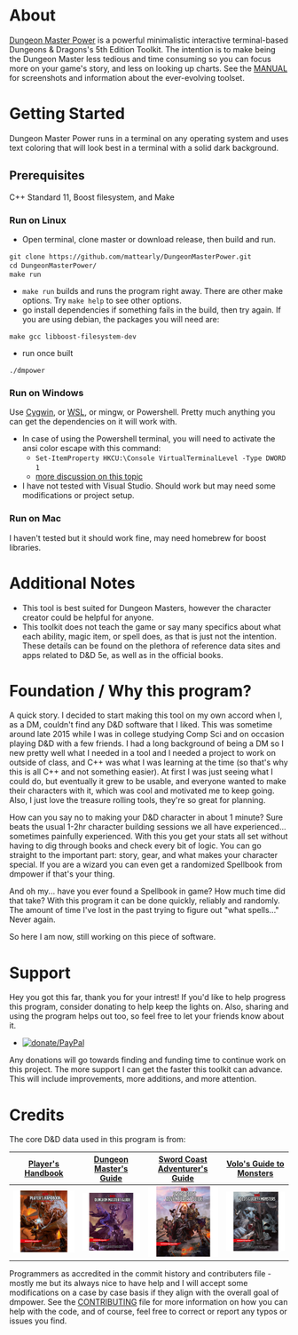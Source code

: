 # About

[Dungeon Master Power](https://github.com/mattearly/DungeonMasterPower/releases) is a powerful minimalistic interactive terminal-based Dungeons & Dragons's 5th Edition Toolkit. The intention is to make being the Dungeon Master less tedious and time consuming so you can focus more on your game's story, and less on looking up charts. See the [MANUAL](MANUAL.md) for screenshots and information about the ever-evolving toolset.

# Getting Started

Dungeon Master Power runs in a terminal on any operating system and uses text coloring that will look best in a terminal with a solid dark background.

## Prerequisites

C++ Standard 11, Boost filesystem, and Make

### Run on Linux

 - Open terminal, clone master or download release, then build and run.

````
git clone https://github.com/mattearly/DungeonMasterPower.git
cd DungeonMasterPower/
make run
````

- `make run` builds and runs the program right away. There are other make options. Try `make help` to see other options.
- go install dependencies if something fails in the build, then try again. If you are using debian, the packages you will need are:

````
make gcc libboost-filesystem-dev
````

- run once built

````
./dmpower
````

### Run on Windows

Use [Cygwin](https://www.cygwin.com/), or [WSL](https://msdn.microsoft.com/commandline/wsl/about), or mingw, or Powershell. Pretty much anything you can get the dependencies on it will work with.
- In case of using the Powershell terminal, you will need to activate the ansi color escape with this command:
  - `Set-ItemProperty HKCU:\Console VirtualTerminalLevel -Type DWORD 1`
  - [more discussion on this topic](https://stackoverflow.com/questions/51680709/colored-text-output-in-powershell-console-using-ansi-vt100-codes)
- I have not tested with Visual Studio. Should work but may need some modifications or project setup.

### Run on Mac

I haven't tested but it should work fine, may need homebrew for boost libraries.

# Additional Notes

- This tool is best suited for Dungeon Masters, however the character creator could be helpful for anyone.
- This toolkit does not teach the game or say many specifics about what each ability, magic item, or spell does, as that is just not the intention. These details can be found on the plethora of reference data sites and apps related to D&D 5e, as well as in the official books.

# Foundation / Why this program?

A quick story. I decided to start making this tool on my own accord when I, as a DM, couldn't find any D&D software that I liked. This was sometime around late 2015 while I was in college studying Comp Sci and on occasion playing D&D with a few friends. I had a long background of being a DM so I new pretty well what I needed in a tool and I needed a project to work on outside of class, and C++ was what I was learning at the time (so that's why this is all C++ and not something easier). At first I was just seeing what I could do, but eventually it grew to be usable, and everyone wanted to make their characters with it, which was cool and motivated me to keep going. Also, I just love the treasure rolling tools, they're so great for planning.

How can you say no to making your D&D character in about 1 minute? Sure beats the usual 1-2hr character building sessions we all have experienced... sometimes painfully experienced. With this you get your stats all set without having to dig through books and check every bit of logic. You can go straight to the important part: story, gear, and what makes your character special. If you are a wizard you can even get a randomized Spellbook from dmpower if that's your thing. 

And oh my... have you ever found a Spellbook in game? How much time did that take? With this program it can be done quickly, reliably and randomly. The amount of time I've lost in the past trying to figure out "what spells..." Never again.

So here I am now, still working on this piece of software. 

# Support

Hey you got this far, thank you for your intrest! If you'd like to help progress this program, consider donating to help keep the lights on. Also, sharing and using the program helps out too, so feel free to let your friends know about it.

- [![donate/PayPal](https://img.shields.io/badge/Donate-PayPal-green.svg)](https://www.paypal.me/mattearly) 

Any donations will go towards finding and funding time to continue work on this project. The more support I can get the faster this toolkit can advance. This will include improvements, more additions, and more attention.

# Credits

The core D&D data used in this program is from:

 | [Player's Handbook](http://dnd.wizards.com/products/tabletop-games/rpg-products/rpg_playershandbook) | [Dungeon Master's Guide](http://dnd.wizards.com/products/tabletop-games/rpg-products/dungeon-masters-guide) | [Sword Coast Adventurer's Guide](http://dnd.wizards.com/products/tabletop-games/rpg-products/sc-adventurers-guide) | [Volo's Guide to Monsters](http://dnd.wizards.com/products/tabletop-games/rpg-products/volos-guide-to-monsters) |
 | --- | --- | --- | --- |
 | [![phb](img/DnD_PHB.png)](http://dnd.wizards.com/products/tabletop-games/rpg-products/rpg_playershandbook) | [![dmg](img/DnD_DMG.png)](http://dnd.wizards.com/products/tabletop-games/rpg-products/dungeon-masters-guide) | [![scag](img/DnD_SCAG.png)](http://dnd.wizards.com/products/tabletop-games/rpg-products/sc-adventurers-guide) | [![vgtm](img/DnD_VGTM.png)](http://dnd.wizards.com/products/tabletop-games/rpg-products/volos-guide-to-monsters) |

Programmers as accredited in the commit history and contributers file - mostly me but its always nice to have help and I will accept some modifications on a case by case basis if they align with the overall goal of dmpower. See the [CONTRIBUTING](CONTRIBUTING.md) file for more information on how you can help with the code, and of course, feel free to correct or report any typos or issues you find.
